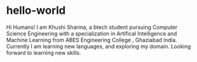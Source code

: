 # hello-world

Hi Humans!
I am Khushi Sharma, a btech student pursuing Computer Science Engineering with a specialization in Artifical Intelligence and Machine Learning from ABES Engineering College , Ghaziabad India.
Currently I am learning new languages, and exploring my domain. Looking forward to learning new skills.
